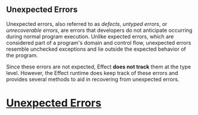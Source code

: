 ## Unexpected Errors

Unexpected errors, also referred to as _defects_, _untyped errors_, or _unrecoverable errors_, are errors that developers
do not anticipate occurring during normal program execution.
Unlike expected errors, which are considered part of a program's domain and control flow,
unexpected errors resemble unchecked exceptions and lie outside the expected behavior of the program.

Since these errors are not expected, Effect **does not track** them at the type level.
However, the Effect runtime does keep track of these errors and provides several methods to aid in recovering from unexpected errors.

# [Unexpected Errors](https://effect.website/docs/error-management/unexpected-errors/)
